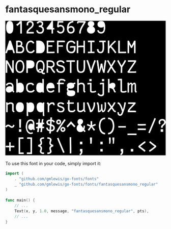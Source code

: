 # fantasquesansmono_regular

![fantasquesansmono_regular](fantasquesansmono_regular.png)

To use this font in your code, simply import it:

```go
import (
	. "github.com/gmlewis/go-fonts/fonts"
	_ "github.com/gmlewis/go-fonts/fonts/fantasquesansmono_regular"
)

func main() {
	// ...
	Text(x, y, 1.0, message, "fantasquesansmono_regular", pts),
	// ...
}
```
